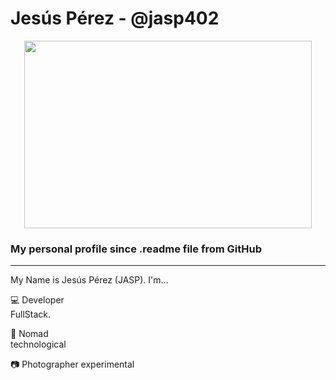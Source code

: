 # Jesús Pérez - @jasp402

<p align="center">
  <img width="460" height="300" src="https://user-images.githubusercontent.com/8978470/83353113-dfa51480-a315-11ea-8c9e-e32d24302450.png">
</p> 

### My personal profile since .readme file from GitHub
---

My Name is Jesús Pérez (JASP).  I'm...

:computer: Developer <br>
   FullStack.
   
 :rocket: Nomad <br>
 technological
 
 :camera: Photographer
 experimental
 
   
